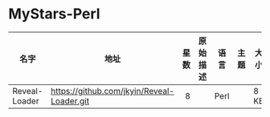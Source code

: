 # MyStars-Perl
|    名字     |                   地址                   |星数|原始描述|语言|主题|大小|
|-------------|------------------------------------------|---:|--------|----|----|----|
|Reveal-Loader|https://github.com/jkyin/Reveal-Loader.git|   8|        |Perl|    |8 KB|
